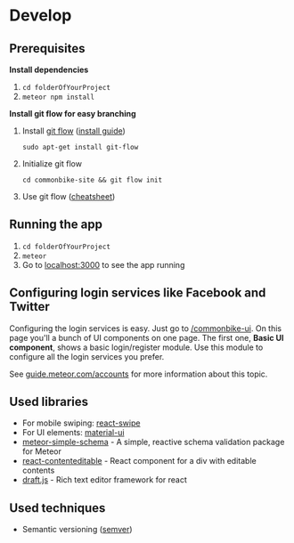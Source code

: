 # Develop

## Prerequisites

**Install dependencies**

1. `cd folderOfYourProject`
2. `meteor npm install`

**Install git flow for easy branching**

1. Install [git flow](https://github.com/nvie/gitflow) ([install guide](https://github.com/nvie/gitflow/wiki/Installation))

    `sudo apt-get install git-flow`

2. Initialize git flow

    `cd commonbike-site && git flow init`

3. Use git flow ([cheatsheet](http://danielkummer.github.io/git-flow-cheatsheet/))

## Running the app

1. `cd folderOfYourProject`
2. `meteor`
3. Go to [localhost:3000](http://localhost:3000) to see the app running

## Configuring login services like Facebook and Twitter

Configuring the login services is easy. Just go to [/commonbike-ui](http://localhost:3000/commonbike-ui). On this page you'll a bunch of UI components on one page. The first one, **Basic UI component**, shows a basic login/register module. Use this module to configure all the login services you prefer.

See [guide.meteor.com/accounts](https://guide.meteor.com/accounts.html#accounts-ui) for more information about this topic.

## Used libraries

- For mobile swiping: [react-swipe](https://github.com/voronianski/react-swipe)
- For UI elements: [material-ui](http://www.material-ui.com/)
- [meteor-simple-schema](https://github.com/aldeed/meteor-simple-schema) - A simple, reactive schema validation package for Meteor
- [react-contenteditable](https://github.com/lovasoa/react-contenteditable) - React component for a div with editable contents
- [draft.js](http://facebook.github.io/draft-js/) - Rich text editor framework for react

## Used techniques

- Semantic versioning ([semver](https://docs.npmjs.com/getting-started/semantic-versioning))
